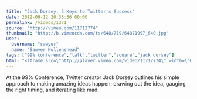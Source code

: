 ```yaml
---
title: "Jack Dorsey: 3 Keys to Twitter's Success"
date: 2012-09-12 20:35:56 00:00
permalink: /videos/1371
source: "http://vimeo.com/11712774"
thumbnail: "http://b.vimeocdn.com/ts/648/719/64871997_640.jpg"
user:
  username: "sawyer"
  name: "Sawyer Hollenshead"
tags: ["99% conference","talk","twitter","square","jack dorsey"]
html: "<iframe src=\"http://player.vimeo.com/video/11712774\" width=\"640\" height=\"480\" frameborder=\"0\" webkitAllowFullScreen mozallowfullscreen allowFullScreen></iframe>"
---
```


At the 99% Conference, Twitter creator Jack Dorsey outlines his simple approach to making amazing ideas happen: drawing out the idea, gauging the right timing, and iterating like mad.